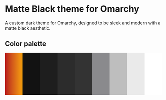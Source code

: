 # Matte Black theme for Omarchy

A custom dark theme for Omarchy, designed to be sleek and modern with a matte black aesthetic.

## Color palette

![Color palette](./images/omarchy-matte-black-pallette.webp)
